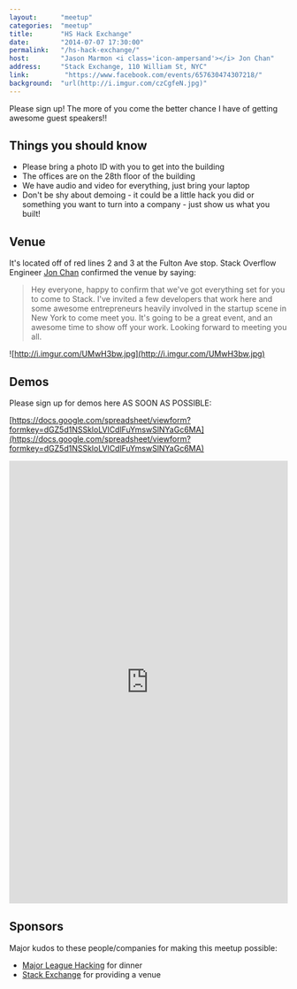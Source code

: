 ```yaml
---
layout:      "meetup"
categories:  "meetup"
title:       "HS Hack Exchange"
date:        "2014-07-07 17:30:00"
permalink:   "/hs-hack-exchange/"
host:        "Jason Marmon <i class='icon-ampersand'></i> Jon Chan"
address:     "Stack Exchange, 110 William St, NYC"
link:         "https://www.facebook.com/events/657630474307218/"
background:  "url(http://i.imgur.com/czCgfeN.jpg)"
---
```


Please sign up! The more of you come the better chance I have of getting awesome guest speakers!!

## Things you should know

- Please bring a photo ID with you to get into the building
- The offices are on the 28th floor of the building
- We have audio and video for everything, just bring your laptop
- Don't be shy about demoing - it could be a little hack you did or something you want to turn into a company - just show us what you built!

## Venue

It's located off of red lines 2 and 3 at the Fulton Ave stop. Stack Overflow Engineer [Jon Chan](https://www.facebook.com/photo.php?fbid=10202561732017815&set=gm.663291653741100&type=1&theater) confirmed the venue by saying:

> Hey everyone, happy to confirm that we've got everything set for you to come to Stack. I've invited a few developers that work here and some awesome entrepreneurs heavily involved in the startup scene in New York to come meet you. It's going to be a great event, and an awesome time to show off your work. Looking forward to meeting you all.


![http://i.imgur.com/UMwH3bw.jpg](http://i.imgur.com/UMwH3bw.jpg)

## Demos

Please sign up for demos here AS SOON AS POSSIBLE: 

[https://docs.google.com/spreadsheet/viewform?formkey=dGZ5d1NSSkloLVlCdlFuYmswSlNYaGc6MA](https://docs.google.com/spreadsheet/viewform?formkey=dGZ5d1NSSkloLVlCdlFuYmswSlNYaGc6MA)

<iframe src="https://docs.google.com/spreadsheet/viewform?formkey=dGZ5d1NSSkloLVlCdlFuYmswSlNYaGc6MA" style="height:800px;width:100%;border:none;" class="hidden-mobile"></iframe>

## Sponsors

Major kudos to these people/companies for making this meetup possible:

- [Major League Hacking](http://mlh.io/) for dinner
- [Stack Exchange](https://stackexchange.com/) for providing a venue